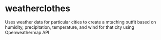 # weatherclothes

Uses weather data for particular cities to create a mtaching outfit based on humidity, precipitation, temperature, and wind for that city using Openweathermap API

